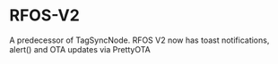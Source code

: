 # RFOS-V2
A predecessor of TagSyncNode. RFOS V2 now has toast notifications, alert() and OTA updates via PrettyOTA
